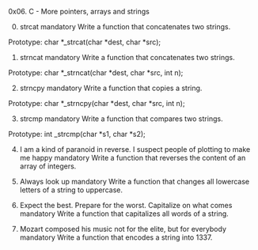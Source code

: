 0x06. C - More pointers, arrays and strings

0. strcat
mandatory
Write a function that concatenates two strings.

Prototype: char *_strcat(char *dest, char *src);

1. strncat
mandatory
Write a function that concatenates two strings.

Prototype: char *_strncat(char *dest, char *src, int n);

2. strncpy
mandatory
Write a function that copies a string.

Prototype: char *_strncpy(char *dest, char *src, int n);

3. strcmp
mandatory
Write a function that compares two strings.

Prototype: int _strcmp(char *s1, char *s2);

4. I am a kind of paranoid in reverse. I suspect people of plotting to make me happy
mandatory
Write a function that reverses the content of an array of integers.

5. Always look up
mandatory
Write a function that changes all lowercase letters of a string to uppercase.

6. Expect the best. Prepare for the worst. Capitalize on what comes
mandatory
Write a function that capitalizes all words of a string.

7. Mozart composed his music not for the elite, but for everybody
mandatory
Write a function that encodes a string into 1337.
